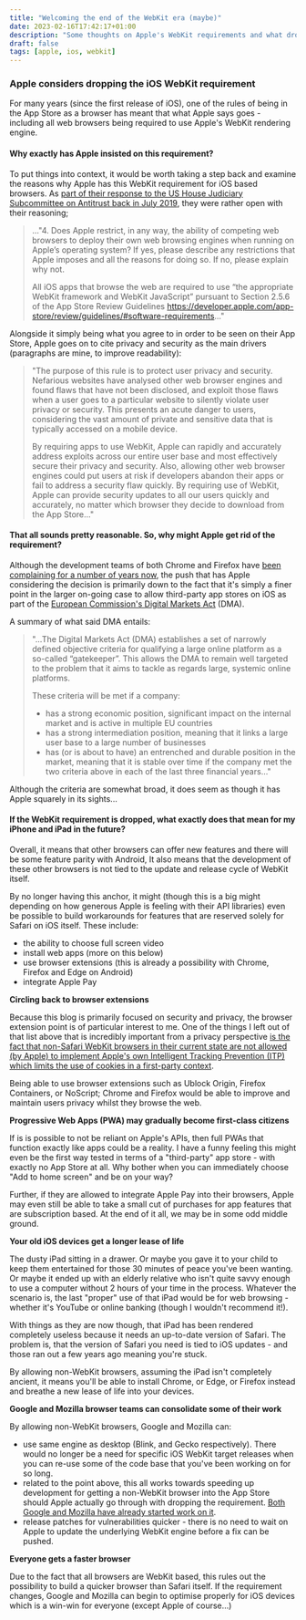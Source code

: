 ```yaml
---
title: "Welcoming the end of the WebKit era (maybe)"
date: 2023-02-16T17:42:17+01:00
description: "Some thoughts on Apple's WebKit requirements and what dropping it might mean for the future in terms of privacy and security."
draft: false
tags: [apple, ios, webkit]
---
```


### Apple considers dropping the iOS WebKit requirement

For many years (since the first release of iOS), one of the rules of being in the App Store as a browser has meant that what Apple says goes - including all web browsers being required to use Apple's WebKit rendering engine.

#### Why exactly has Apple insisted on this requirement?

To put things into context, it would be worth taking a step back and examine the reasons why Apple has this WebKit requirement for iOS based browsers. As [part of their response to the US House Judiciary Subcommittee on Antitrust back in July 2019](https://www.congress.gov/116/meeting/house/109793/documents/HHRG-116-JU05-20190716-SD036.pdf), they were rather open with their reasoning;

> ..."4. Does Apple restrict, in any way, the ability of competing web browsers to deploy their own web browsing engines when running on Apple’s operating system? If yes, please describe any restrictions that Apple imposes and all the reasons for doing so. If no, please explain why not.
>
> All iOS apps that browse the web are required to use “the appropriate WebKit framework and WebKit JavaScript” pursuant to Section 2.5.6 of the App Store Review Guidelines <https://developer.apple.com/app-store/review/guidelines/#software-requirements>..."

Alongside it simply being what you agree to in order to be seen on their App Store, Apple goes on to cite privacy and security as the main drivers (paragraphs are mine, to improve readability):

>"The purpose of this rule is to protect user privacy and security. Nefarious websites have analysed other web browser engines and found flaws that have not been disclosed, and exploit those flaws when a user goes to a particular website to silently violate user privacy or security. This presents an acute danger to users, considering the vast amount of private and sensitive data that is typically accessed on a mobile device.
>
>By requiring apps to use WebKit, Apple can rapidly and accurately address exploits across our entire user base and most effectively secure their privacy and security. Also, allowing other web browser engines could put users at risk if developers abandon their apps or fail to address a security flaw quickly. By requiring use of WebKit, Apple can provide security updates to all our users quickly and accurately, no matter which browser they decide to download from the App Store..."

#### That all sounds pretty reasonable. So, why might Apple get rid of the requirement?

Although the development teams of both Chrome and Firefox have [been complaining for a number of years now](https://9to5google.com/2021/05/03/ios-browsers-underpowered-apple/), the push that has Apple considering the decision is primarily down to the fact that it's simply a finer point in the larger on-going case to allow third-party app stores on iOS as part of the [European Commission's Digital Markets Act](https://commission.europa.eu/strategy-and-policy/priorities-2019-2024/europe-fit-digital-age/digital-markets-act-ensuring-fair-and-open-digital-markets_en) (DMA). 

A summary of what said DMA entails:

>  "...The Digital Markets Act (DMA) establishes a set of  narrowly defined objective criteria for qualifying a large online  platform as a so-called “gatekeeper”. This allows the DMA to remain well targeted to the problem that it aims to tackle as regards large,  systemic online platforms.
>
>  These criteria will be met if a company:
>
>  - has a strong economic position, significant impact on the internal market and is active in multiple EU countries
>  - has a strong intermediation position, meaning that it links a large user base to a large number of businesses
>  - has (or is about to have) an entrenched and durable position in the market, meaning that it is stable over time if the company met the two criteria above in each of the last three financial years..."

Although the criteria are somewhat broad, it does seem as though it has Apple squarely in its sights...

#### If the WebKit requirement is dropped, what exactly does that mean for my iPhone and iPad in the future?

Overall, it means that other browsers can offer new features and there will be some feature parity with Android, It also means that the development of these other browsers is not tied to the update and release cycle of WebKit itself. 

By no longer having this anchor, it might (though this is a big might depending on how generous Apple is feeling with their API libraries) even be possible to build workarounds for features that are reserved solely for Safari on iOS itself. These include:

- the ability to choose full screen video
- install web apps (more on this below)
- use browser extensions (this is already a possibility with Chrome, Firefox and Edge on Android)
- integrate Apple Pay

**Circling back to browser extensions**

Because this blog is primarily focused on security and privacy, the browser extension point is of particular interest to me. One of the things I left out of that list above that is incredibly important from a privacy perspective <u>is the fact that non-Safari WebKit browsers in their current state are not allowed (by Apple) to implement Apple's own Intelligent Tracking Prevention (ITP) which limits the use of cookies in a first-party context</u>.

Being able to use browser extensions such as Ublock Origin, Firefox Containers, or NoScript; Chrome and Firefox would be able to improve and maintain users privacy whilst they browse the web.

**Progressive Web Apps (PWA) may gradually become first-class citizens**

If is is possible to not be reliant on Apple's APIs, then full PWAs that function exactly like apps could be a reality. I have a funny feeling this might even be the first way tested in terms of a "third-party" app store - with exactly no App Store at all. Why bother when you can immediately choose "Add to home screen" and be on your way? 

Further, if they are allowed to integrate Apple Pay into their browsers, Apple may even still be able to take a small cut of purchases for app features that are subscription based. At the end of it all, we may be in some odd middle ground.

**Your old iOS devices get a longer lease of life**

The dusty iPad sitting in a drawer. Or maybe you gave it to your child to keep them entertained for those 30 minutes of peace you've been wanting. Or maybe it ended up with an elderly relative who isn't quite savvy enough to use a computer without 2 hours of your time in the process. Whatever the scenario is, the last "proper" use of that iPad would be for web browsing - whether it's YouTube or online banking (though I wouldn't recommend it!). 

With things as they are now though, that iPad has been rendered completely useless because it needs an up-to-date version of Safari. The problem is, that the version of Safari you need is tied to iOS updates - and those ran out a few years ago meaning you're stuck. 

By allowing non-WebKit browsers, assuming the iPad isn't completely ancient, it means you'll be able to install Chrome, or Edge, or Firefox instead and breathe a new lease of life into your devices.

**Google and Mozilla browser teams can consolidate some of their work**

By allowing non-WebKit browsers, Google and Mozilla can:

- use same engine as desktop (Blink, and Gecko respectively). There would no longer be a need for specific iOS WebKit target releases when you can re-use some of the code base that you've been working on for so long.
- related to the point above, this all works towards speeding up development for getting a non-WebKit browser into the App Store should Apple actually go through with dropping the requirement. [Both Google and Mozilla have already started work on it](https://www.theregister.com/2023/02/07/mozilla_google_apple_webkit/).
- release patches for vulnerabilities quicker -  there is no need to wait on Apple to update the underlying WebKit engine before a fix can be pushed.

**Everyone gets a faster browser**

Due to the fact that all browsers are WebKit based, this rules out the possibility to build a quicker browser than Safari itself. If the requirement changes, Google and Mozilla can begin to optimise properly for iOS devices which is a win-win for everyone (except Apple of course...)